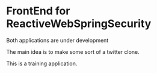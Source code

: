 # FrontEnd for ReactiveWebSpringSecurity

Both applications are under development

The main idea is to make some sort of a twitter clone.

This is a training application. 
